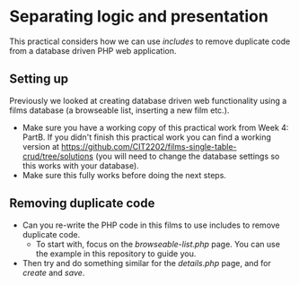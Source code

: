 # Separating logic and presentation
This practical considers how we can use *includes* to remove duplicate code from a database driven PHP web application.

## Setting up
Previously we looked at creating database driven web functionality using a films database (a browseable list, inserting a new film etc.).
* Make sure you have a working copy of this practical work from Week 4: PartB. If you didn't finish this practical work you can find a working version at https://github.com/CIT2202/films-single-table-crud/tree/solutions (you will need to change the database settings so this works with your database). 
* Make sure this fully works before doing the next steps.

## Removing duplicate code
* Can you re-write the PHP code in this films to use includes to remove duplicate code.
  * To start with, focus on the *browseable-list.php* page. You can use the example in this repository to guide you.
* Then try and do something similar for the *details.php* page, and for *create* and *save*.




